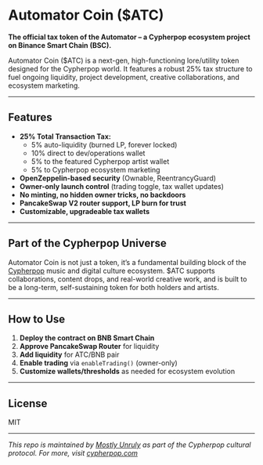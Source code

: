 # Automator Coin ($ATC)

**The official tax token of the Automator – a Cypherpop ecosystem project on Binance Smart Chain (BSC).**

Automator Coin ($ATC) is a next-gen, high-functioning lore/utility token designed for the Cypherpop world. It features a robust 25% tax structure to fuel ongoing liquidity, project development, creative collaborations, and ecosystem marketing.

---

## Features

- **25% Total Transaction Tax:**
  - 5% auto-liquidity (burned LP, forever locked)
  - 10% direct to dev/operations wallet
  - 5% to the featured Cypherpop artist wallet
  - 5% to Cypherpop ecosystem marketing
- **OpenZeppelin-based security** (Ownable, ReentrancyGuard)
- **Owner-only launch control** (trading toggle, tax wallet updates)
- **No minting, no hidden owner tricks, no backdoors**
- **PancakeSwap V2 router support, LP burn for trust**
- **Customizable, upgradeable tax wallets**

---

## Part of the Cypherpop Universe

Automator Coin is not just a token, it’s a fundamental building block of the [Cypherpop](https://cypherpop.com) music and digital culture ecosystem. $ATC supports collaborations, content drops, and real-world creative work, and is built to be a long-term, self-sustaining token for both holders and artists.

---

## How to Use

1. **Deploy the contract on BNB Smart Chain**
2. **Approve PancakeSwap Router** for liquidity
3. **Add liquidity** for ATC/BNB pair
4. **Enable trading** via `enableTrading()` (owner-only)
5. **Customize wallets/thresholds** as needed for ecosystem evolution

---

## License

MIT

---

*This repo is maintained by [Mostly Unruly](https://github.com/MostlyUnruly) as part of the Cypherpop cultural protocol. For more, visit [cypherpop.com](https://cypherpop.com)*
